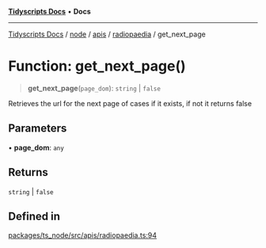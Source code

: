 [**Tidyscripts Docs**](../../../../../../../README.md) • **Docs**

***

[Tidyscripts Docs](../../../../../../../globals.md) / [node](../../../../../README.md) / [apis](../../../README.md) / [radiopaedia](../README.md) / get\_next\_page

# Function: get\_next\_page()

> **get\_next\_page**(`page_dom`): `string` \| `false`

Retrieves the url for the next page of cases if it exists, if not it returns false

## Parameters

• **page\_dom**: `any`

## Returns

`string` \| `false`

## Defined in

[packages/ts\_node/src/apis/radiopaedia.ts:94](https://github.com/sheunaluko/tidyscripts/blob/master/packages/ts_node/src/apis/radiopaedia.ts#L94)

